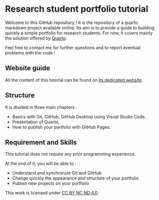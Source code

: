 # Research student portfolio tutorial 

Welcome to this GitHub repository ! 
It is the repository of a quarto markdown project available online.
Its aim is to provide a guide to building quickly a simple portfolio for research students.
For now, it covers mainly the solution offered by [Quarto](https://quarto.org). 

Feel free to contact me for further questions and to report eventual problems with the code ! 

## Website guide

All the content of this tutorial can be found on [its dedicated website](https://www.paulogcd.com/portfolio_tutorial).

## Structure

It is divided in three main chapters :

- Basics with Git, GitHub, GitHub Desktop using Visual Studio Code,
- Presentation of Quarto,
- How to publish your portfolio with GitHub Pages.

## Requirement and Skills

This tutorial does not require any prior programming experience.

At the end of it, you will be able to : 
- Understand and synchronize Git and GitHub
- Change quickly the appearance and structure of your portfolio 
- Publish new projects on your portfolio

This work is licensed under [CC BY NC ND 4.0](https://creativecommons.org/licenses/by-nc-nd/4.0/)
